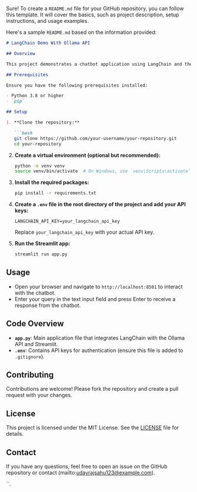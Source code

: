 Sure! To create a `README.md` file for your GitHub repository, you can follow this template. It will cover the basics, such as project description, setup instructions, and usage examples.

Here's a sample `README.md` based on the information provided:

```markdown
# LangChain Demo With Ollama API

## Overview

This project demonstrates a chatbot application using LangChain and the Ollama API within a Streamlit framework. The chatbot provides responses based on user queries using the Ollama LLM model.

## Prerequisites

Ensure you have the following prerequisites installed:

- Python 3.8 or higher
- `pip`

## Setup

1. **Clone the repository:**

   ```bash
   git clone https://github.com/your-username/your-repository.git
   cd your-repository
   ```

2. **Create a virtual environment (optional but recommended):**

   ```bash
   python -m venv venv
   source venv/bin/activate  # On Windows, use `venv\Scripts\activate`
   ```

3. **Install the required packages:**

   ```bash
   pip install -r requirements.txt
   ```

4. **Create a `.env` file in the root directory of the project and add your API keys:**

   ```env
   LANGCHAIN_API_KEY=your_langchain_api_key
   ```

   Replace `your_langchain_api_key` with your actual API key.

5. **Run the Streamlit app:**

   ```bash
   streamlit run app.py
   ```

## Usage

- Open your browser and navigate to `http://localhost:8501` to interact with the chatbot.
- Enter your query in the text input field and press Enter to receive a response from the chatbot.

## Code Overview

- **`app.py`**: Main application file that integrates LangChain with the Ollama API and Streamlit.
- **`.env`**: Contains API keys for authentication (ensure this file is added to `.gitignore`).

## Contributing

Contributions are welcome! Please fork the repository and create a pull request with your changes.

## License

This project is licensed under the MIT License. See the [LICENSE](LICENSE) file for details.

## Contact

If you have any questions, feel free to open an issue on the GitHub repository or contact (mailto:udayrajsahu123@example.com).

``.
